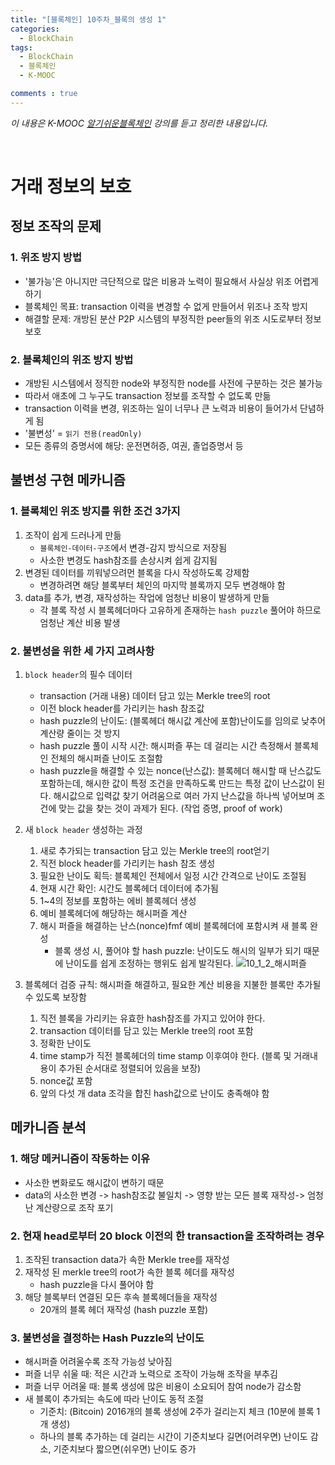 ```yaml
---
title: "[블록체인] 10주차_블록의 생성 1"
categories:
  - BlockChain
tags:
  - BlockChain
  - 블록체인
  - K-MOOC

comments : true
---
```

*이 내용은 K-MOOC [알기쉬운블록체인] 강의를 듣고 정리한 내용입니다.*
<br>

[알기쉬운블록체인]: http://www.kmooc.kr/courses/course-v1:SJCU+SJCU01+2019_2/courseware/145ba5714d1246c1b65fe1b081d52db0/e1af1659e74343579fe5727acdfcfbc7/?child=last

<br>

# 거래 정보의 보호
## 정보 조작의 문제
### 1. 위조 방지 방법
- '불가능'은 아니지만 극단적으로 많은 비용과 노력이 필요해서 사실상 위조 어렵게 하기
- 블록체인 목표: transaction 이력을 변경할 수 없게 만들어서 위조나 조작 방지
- 해결할 문제: 개방된 분산 P2P 시스템의 부정직한 peer들의 위조 시도로부터 정보 보호<br>

### 2. 블록체인의 위조 방지 방법
- 개방된 시스템에서 정직한 node와 부정직한 node를 사전에 구분하는 것은 불가능
- 따라서 애초에 그 누구도 transaction 정보를 조작할 수 없도록 만듦
- transaction 이력을 변경, 위조하는 일이 너무나 큰 노력과 비용이 들어가서 단념하게 됨
- '불변성' = `읽기 전용(readOnly)`
- 모든 종류의 증명서에 해당: 운전면허증, 여권, 졸업증명서 등<br>

## 불변성 구현 메카니즘
### 1. 블록체인 위조 방지를 위한 조건 3가지
1. 조작이 쉽게 드러나게 만듦
    - `블록체인-데이터-구조`에서 변경-감지 방식으로 저장됨
    - 사소한 변경도 hash참조를 손상시켜 쉽게 감지됨
2. 변경된 데이터를 끼워넣으려먼 블록을 다시 작성하도록 강제함
    - 변경하려면 해당 블록부터 체인의 마지막 블록까지 모두 변경해야 함
3. data를 추가, 변경, 재작성하는 작업에 엄청난 비용이 발생하게 만듦
    - 각 블록 작성 시 블록헤더마다 고유하게 존재하는 `hash puzzle` 풀어야 하므로 엄청난 계산 비용 발생<br>

### 2. 불변성을 위한 세 가지 고려사항
1. `block header`의 필수 데이터
    - transaction (거래 내용) 데이터 담고 있는 Merkle tree의 root
    - 이전 block header를 가리키는 hash 참조값
    - hash puzzle의 난이도: (블록헤더 해시값 계산에 포함)난이도를 임의로 낮추어 계산량 줄이는 것 방지
    - hash puzzle 풀이 시작 시간: 해시퍼즐 푸는 데 걸리는 시간 측정해서 블록체인 전체의 해시퍼즐 난이도 조절함
    - hash puzzle을 해결할 수 있는 nonce(난스값): 블록헤더 해시할 때 난스값도 포함하는데, 해시한 값이 특정 조건을 만족하도록 만드는 특정 값이 난스값이 된다. 해시값으로 입력값 찾기 어려움으로 여러 가지 난스값을 하나씩 넣어보며 조건에 맞는 값을 찾는 것이 과제가 된다. (작업 증명, proof of work)<br>

2. 새 `block header` 생성하는 과정
    1. 새로 추가되는 transaction 담고 있는 Merkle tree의 root얻기
    2. 직전 block header를 가리키는 hash 참조 생성
    3. 필요한 난이도 획득: 블록체인 전체에서 일정 시간 간격으로 난이도 조절됨
    4. 현재 시간 확인: 시간도 블록헤더 데이터에 추가됨
    5. 1~4의 정보를 포함하는 에비 블록헤더 생성
    6. 예비 블록헤더에 해당하는 해시퍼즐 계산
    7. 해시 퍼즐을 해결하는 난스(nonce)fmf 예비 블록헤더에 포함시켜 새 블록 완성
        - 블록 생성 시, 풀어야 할 hash puzzle: 난이도도 해시의 일부가 되기 때문에 난이도를 쉽게 조정하는 행위도 쉽게 발각된다.
        ![10_1_2_해시퍼즐](https://user-images.githubusercontent.com/54266900/67662424-b64e8f80-f9a6-11e9-8e51-3667476506ef.PNG)
        
3. 블록헤더 검증 규칙: 해시퍼즐 해결하고, 필요한 계산 비용을 지불한 블록만 추가될 수 있도록 보장함
    1. 직전 블록을 가리키는 유효한 hash참조를 가지고 있어야 한다.
    2. transaction 데이터를 담고 있는 Merkle tree의 root 포함
    3. 정확한 난이도
    4. time stamp가 직전 블록헤더의 time stamp 이후여야 한다. (블록 및 거래내용이 추가된 순서대로 정렬되어 있음을 보장)
    5. nonce값 포함
    6. 앞의 다섯 개 data 조각을 합친 hash값으로 난이도 충족해야 함<br>

## 메카니즘 분석
### 1. 해당 메커니즘이 작동하는 이유
- 사소한 변화로도 해시값이 변하기 때문
- data의 사소한 변경 -> hash참조값 불일치 -> 영향 받는 모든 블록 재작성-> 엄청난 계산량으로 조작 포기<br>

### 2. 현재 head로부터 20 block 이전의 한 transaction을 조작하려는 경우
1. 조작된 transaction data가 속한 Merkle tree를 재작성
2. 재작성 된 merkle tree의 root가 속한 블록 헤더를 재작성
    - hash puzzle을 다시 풀어야 함
3. 해당 블록부터 연결된 모든 후속 블록헤더들을 재작성
    - 20개의 블록 헤더 재작성 (hash puzzle 포함)<br>

### 3. 불변성을 결정하는 Hash Puzzle의 난이도
- 해시퍼즐 어려울수록 조작 가능성 낮아짐
- 퍼즐 너무 쉬울 때: 적은 시간과 노력으로 조작이 가능해 조작을 부추김
- 퍼즐 너무 어려울 때: 블록 생성에 많은 비용이 소요되어 참여 node가 감소함
- 새 블록이 추가되는 속도에 따라 난이도 동적 조절
    - 기준치: (Bitcoin) 2016개의 블록 생성에 2주가 걸리는지 체크 (10분에 블록 1개 생성)
    - 하나의 블록 추가하는 데 걸리는 시간이 기준치보다 길면(어려우면) 난이도 감소, 기준치보다 짧으면(쉬우면) 난이도 증가<br>
